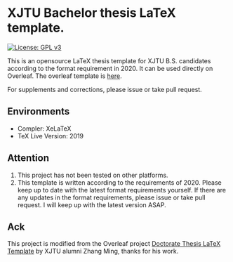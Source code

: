 # XJTU Bachelor thesis LaTeX template.

[![License: GPL v3](https://img.shields.io/badge/License-GPLv3-blue.svg)](https://www.gnu.org/licenses/gpl-3.0)

This is an opensource LaTeX thesis template for XJTU B.S. candidates according to the format requirement in 2020. It can be used directly on Overleaf. The overleaf template is [here](https://www.overleaf.com/latex/templates/xian-jiaotong-university-bachelor-thesis-latex-template/rdpykcmzdrjp).

For supplements and corrections, please issue or take pull request.

## Environments

* Compler: XeLaTeX
* TeX Live Version: 2019

## Attention

1. This project has not been tested on other platforms.
2. This template is written according to the requirements of 2020. Please keep up to date with the latest format requirements yourself. If there are any updates in the format requirements, please issue or take pull request. I will keep up with the latest version ASAP.

## Ack

This project is modified from the Overleaf project [Doctorate Thesis LaTeX Template](https://www.overleaf.com/latex/templates/latex-template-for-doctoral-thesis-of-xjtu/bmrqcdhbdrcw) by XJTU alumni Zhang Ming, thanks for his work.
